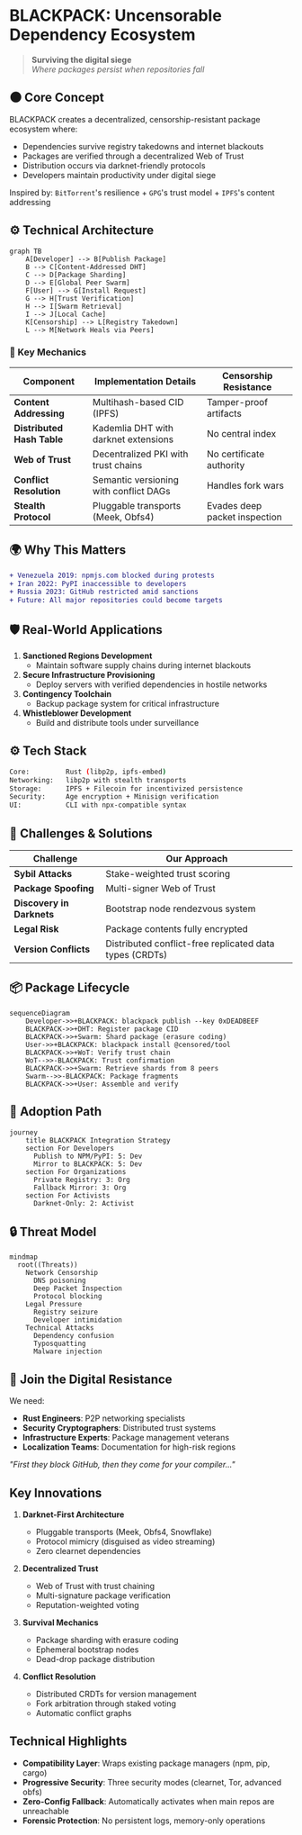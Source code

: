 # BLACKPACK: Uncensorable Dependency Ecosystem

> **Surviving the digital siege**  
> *Where packages persist when repositories fall*

## 🌑 Core Concept
BLACKPACK creates a decentralized, censorship-resistant package ecosystem where:
- Dependencies survive registry takedowns and internet blackouts
- Packages are verified through a decentralized Web of Trust
- Distribution occurs via darknet-friendly protocols
- Developers maintain productivity under digital siege

Inspired by: `BitTorrent`'s resilience + `GPG`'s trust model + `IPFS`'s content addressing

## ⚙️ Technical Architecture
```mermaid
graph TB
    A[Developer] --> B[Publish Package]
    B --> C[Content-Addressed DHT]
    C --> D[Package Sharding]
    D --> E[Global Peer Swarm]
    F[User] --> G[Install Request]
    G --> H[Trust Verification]
    H --> I[Swarm Retrieval]
    I --> J[Local Cache]
    K[Censorship] --> L[Registry Takedown]
    L --> M[Network Heals via Peers]
```

### 🔐 Key Mechanics
| Component                  | Implementation Details                  | Censorship Resistance |
|----------------------------|-----------------------------------------|------------------------|
**Content Addressing**     | Multihash-based CID (IPFS)              | Tamper-proof artifacts |
**Distributed Hash Table** | Kademlia DHT with darknet extensions    | No central index       |
**Web of Trust**           | Decentralized PKI with trust chains     | No certificate authority|
**Conflict Resolution**    | Semantic versioning with conflict DAGs  | Handles fork wars      |
**Stealth Protocol**       | Pluggable transports (Meek, Obfs4)      | Evades deep packet inspection |

## 🌍 Why This Matters
```diff
+ Venezuela 2019: npmjs.com blocked during protests
+ Iran 2022: PyPI inaccessible to developers
+ Russia 2023: GitHub restricted amid sanctions
+ Future: All major repositories could become targets
```

## 🛡️ Real-World Applications
1. **Sanctioned Regions Development**  
   - Maintain software supply chains during internet blackouts
2. **Secure Infrastructure Provisioning**  
   - Deploy servers with verified dependencies in hostile networks
3. **Contingency Toolchain**  
   - Backup package system for critical infrastructure
4. **Whistleblower Development**  
   - Build and distribute tools under surveillance

## ⚙️ Tech Stack
```bash
Core:         Rust (libp2p, ipfs-embed)
Networking:   libp2p with stealth transports
Storage:      IPFS + Filecoin for incentivized persistence
Security:     Age encryption + Minisign verification
UI:           CLI with npx-compatible syntax
```

## 🧩 Challenges & Solutions
| Challenge                  | Our Approach                     |
|----------------------------|----------------------------------|
**Sybil Attacks**          | Stake-weighted trust scoring     |
**Package Spoofing**       | Multi-signer Web of Trust        |
**Discovery in Darknets**  | Bootstrap node rendezvous system |
**Legal Risk**             | Package contents fully encrypted |
**Version Conflicts**      | Distributed conflict-free replicated data types (CRDTs) |

## 📦 Package Lifecycle
```mermaid
sequenceDiagram
    Developer->>+BLACKPACK: blackpack publish --key 0xDEADBEEF
    BLACKPACK->>+DHT: Register package CID
    BLACKPACK->>+Swarm: Shard package (erasure coding)
    User->>+BLACKPACK: blackpack install @censored/tool
    BLACKPACK->>+WoT: Verify trust chain
    WoT-->>-BLACKPACK: Trust confirmation
    BLACKPACK->>+Swarm: Retrieve shards from 8 peers
    Swarm-->>-BLACKPACK: Package fragments
    BLACKPACK->>+User: Assemble and verify
```

## 🚀 Adoption Path
```mermaid
journey
    title BLACKPACK Integration Strategy
    section For Developers
      Publish to NPM/PyPI: 5: Dev
      Mirror to BLACKPACK: 5: Dev
    section For Organizations
      Private Registry: 3: Org
      Fallback Mirror: 3: Org
    section For Activists
      Darknet-Only: 2: Activist
```

## 🔒 Threat Model
```mermaid
mindmap
  root((Threats))
    Network Censorship
      DNS poisoning
      Deep Packet Inspection
      Protocol blocking
    Legal Pressure
      Registry seizure
      Developer intimidation
    Technical Attacks
      Dependency confusion
      Typosquatting
      Malware injection
```

## 👥 Join the Digital Resistance
We need:
- **Rust Engineers**: P2P networking specialists
- **Security Cryptographers**: Distributed trust systems
- **Infrastructure Experts**: Package management veterans
- **Localization Teams**: Documentation for high-risk regions

*"First they block GitHub, then they come for your compiler..."*

## Key Innovations

1. **Darknet-First Architecture**
   - Pluggable transports (Meek, Obfs4, Snowflake)
   - Protocol mimicry (disguised as video streaming)
   - Zero clearnet dependencies

2. **Decentralized Trust**
   - Web of Trust with trust chaining
   - Multi-signature package verification
   - Reputation-weighted voting

3. **Survival Mechanics**
   - Package sharding with erasure coding
   - Ephemeral bootstrap nodes
   - Dead-drop package distribution

4. **Conflict Resolution**
   - Distributed CRDTs for version management
   - Fork arbitration through staked voting
   - Automatic conflict graphs

## Technical Highlights

- **Compatibility Layer**: Wraps existing package managers (npm, pip, cargo)
- **Progressive Security**: Three security modes (clearnet, Tor, advanced obfs)
- **Zero-Config Fallback**: Automatically activates when main repos are unreachable
- **Forensic Protection**: No persistent logs, memory-only operations
